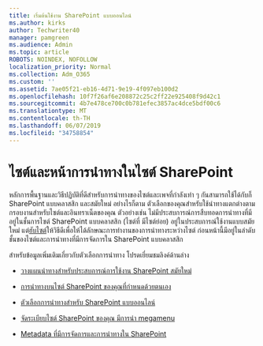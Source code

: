 ```yaml
---
title: เริ่มต้นใช้งาน SharePoint แบบออนไลน์
ms.author: kirks
author: Techwriter40
manager: pamgreen
ms.audience: Admin
ms.topic: article
ROBOTS: NOINDEX, NOFOLLOW
localization_priority: Normal
ms.collection: Adm_O365
ms.custom: ''
ms.assetid: 7ae05f21-eb16-4d71-9e19-4f097eb100d2
ms.openlocfilehash: 10f7f26af6e208872c25c2ff22e925408f9d42c1
ms.sourcegitcommit: 4b7e478ce700c0b781efec3857ac4dce5bdf00c6
ms.translationtype: MT
ms.contentlocale: th-TH
ms.lasthandoff: 06/07/2019
ms.locfileid: "34758854"
---
```

# <a name="site-and-page-navigation-in-sharepoint-sites"></a>ไซต์และหน้าการนำทางในไซต์ SharePoint

หลักการพื้นฐานและวิธีปฏิบัติที่ดีสำหรับการนำทางของไซต์และเพจที่กำลังเท่า ๆ กันสามารถใช้ได้กับก็ SharePoint แบบคลาสสิก และสมัยใหม่ อย่างไรก็ตาม ตัวเลือกของคุณสำหรับใช้นำทางแตกต่างตามกรอบงานสำหรับไซต์และอินทราเน็ตของคุณ ตัวอย่างเช่น ไม่มีประสบการณ์การสืบทอดการนำทางที่มีอยู่ในชั้นการไซต์ SharePoint แบบคลาสสิก (ไซต์ที่ มีไซต์ย่อย) อยู่ในประสบการณ์ใช้งานแบบสมัยใหม่ แต่[ฮับไซต์](https://support.office.com/article/fe26ae84-14b7-45b6-a6d1-948b3966427f)ให้วิธีดีเพื่อให้ได้ลักษณะการทำงานของการนำทางระหว่างไซต์ ก่อนหน้านี้มีอยู่ในลำดับชั้นของไซต์และการนำทางที่มีการจัดการใน SharePoint แบบคลาสสิก

 สำหรับข้อมูลเพิ่มเติมเกี่ยวกับตัวเลือกการนำทาง โปรดเยี่ยมชมลิงค์ด้านล่าง

 - [วางแผนนำทางสำหรับประสบการณ์การใช้งาน SharePoint สมัยใหม่](https://docs.microsoft.com/sharepoint/plan-navigation-modern-experience)

- [การนำทางบนไซต์ SharePoint ของคุณที่กำหนดด้วยตนเอง](https://support.office.com/article/customize-the-navigation-on-your-sharepoint-site-3cd61ae7-a9ed-4e1e-bf6d-4655f0bf25ca)

- [ตัวเลือกการนำทางสำหรับ SharePoint แบบออนไลน์](https://docs.microsoft.com/office365/enterprise/navigation-options-for-sharepoint-online)
 
- [จัดระเบียบไซต์ SharePoint ของคุณ มีการนำ megamenu](https://techcommunity.microsoft.com/t5/Microsoft-SharePoint-Blog/Organize-your-SharePoint-sites-with-megamenu-navigation-and-new/ba-p/328068)

- [Metadata ที่มีการจัดการและการนำทางใน SharePoint](https://docs.microsoft.com/sharepoint/dev/general-development/managed-metadata-and-navigation-in-sharepoint)


